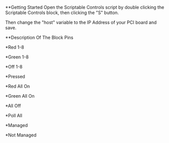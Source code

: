 

**Getting Started
Open the Scriptable Controls script by double clicking the Scriptable Controls block, then clicking the "S" button.  

Then change the "host" variable to the IP Address of your PCI board and save.  

**Description Of The Block Pins

*Red 1-8

*Green 1-8

*Off 1-8

*Pressed

*Red All On

*Green All On

*All Off

*Poll All

*Managed

*Not Managed